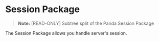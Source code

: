 # Session Package

> **Note:** [READ-ONLY] Subtree split of the Panda Session Package

The Session Package allows you handle server's session.
